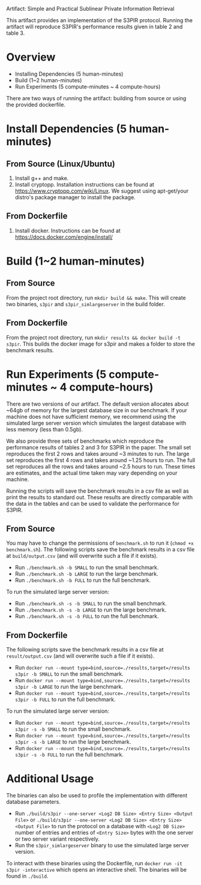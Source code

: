 Artifact: Simple and Practical Sublinear Private Information Retrieval

This artifact provides an implementation of the S3PIR protocol. Running the artifact will reproduce S3PIR's performance results given in table 2 and table 3.

# Overview
* Installing Dependencies (5 human-minutes)
* Build (1~2 human-minutes)
* Run Experiments (5 compute-minutes ~ 4 compute-hours)

There are two ways of running the artifact: building from source or using the provided dockerfile. 

# Install Dependencies (5 human-minutes)

## From Source (Linux/Ubuntu)
  1. Install g++ and make.
  2. Install cryptopp. Installation instructions can be found at https://www.cryptopp.com/wiki/Linux. We suggest using apt-get/your distro's package manager to install the package. 

## From Dockerfile
  1. Install docker. Instructions can be found at https://docs.docker.com/engine/install/

# Build (1~2 human-minutes)

## From Source
From the project root directory, run `mkdir build && make`. This will create two binaries, `s3pir` and `s3pir_simlargeserver` in the build folder. 

## From Dockerfile
From the project root directory, run `mkdir results && docker build -t s3pir`. This builds the docker image for s3pir and makes a folder to store the benchmark results. 

# Run Experiments (5 compute-minutes ~ 4 compute-hours)
There are two versions of our artifact. The default version allocates about ~64gb of memory for the largest database size in our benchmark. If your machine does not have sufficient memory, we recommend using the simulated large server version which simulates the largest database with less memory (less than 0.5gb). 

We also provide three sets of benchmarks which reproduce the performance results of tables 2 and 3 for S3PIR in the paper. 
The small set reproduces the first 2 rows and takes around ~3 minutes to run. 
The large set reproduces the first 4 rows and takes around ~1.25 hours to run.
The full set reproduces all the rows and takes around ~2.5 hours to run. These times are estimates, and the actual time taken may vary depending on your machine.

Running the scripts will save the benchmark results in a csv file as well as print the results to standard out. These results are directly comparable with the data in the tables and can be used to validate the performance for S3PIR.

## From Source
You may have to change the permissions of `benchmark.sh` to run it (`chmod +x benchmark.sh`). The following scripts save the benchmark results in a csv file at `build/output.csv` (and will overwrite such a file if it exists). 

* Run `./benchmark.sh -b SMALL` to run the small benchmark.
* Run `./benchmark.sh -b LARGE` to run the large benchmark.
* Run `./benchmark.sh -b FULL` to run the full benchmark.

To run the simulated large server version:
* Run `./benchmark.sh -s -b SMALL` to run the small benchmark.
* Run `./benchmark.sh -s -b LARGE` to run the large benchmark.
* Run `./benchmark.sh -s -b FULL` to run the full benchmark.

## From Dockerfile
The following scripts save the benchmark results in a csv file at `result/output.csv` (and will overwrite such a file if it exists).

* Run `docker run --mount type=bind,source=./results,target=/results s3pir -b SMALL` to run the small benchmark.
* Run `docker run --mount type=bind,source=./results,target=/results s3pir -b LARGE` to run the large benchmark.
* Run `docker run --mount type=bind,source=./results,target=/results s3pir -b FULL` to run the full benchmark.

To run the simulated large server version:
* Run `docker run --mount type=bind,source=./results,target=/results s3pir -s -b SMALL` to run the small benchmark.
* Run `docker run --mount type=bind,source=./results,target=/results s3pir -s -b LARGE` to run the large benchmark.
* Run `docker run --mount type=bind,source=./results,target=/results s3pir -s -b FULL` to run the full benchmark.

# Additional Usage
The binaries can also be used to profile the implementation with different database parameters.

* Run `./build/s3pir --one-server <Log2 DB Size> <Entry Size> <Output File>` or 
`./build/s3pir --one-server <Log2 DB Size> <Entry Size> <Output File>` to run the protocol on a database with `<Log2 DB Size>` number of entries and entries of `<Entry Size>` bytes with the one server or two server variant respectively. 
* Run the `s3pir_simlargeserver` binary to use the simulated large server version.

To interact with these binaries using the Dockerfile, run `docker run -it s3pir -interactive` which opens an interactive shell. The binaries will be found in `./build`.

